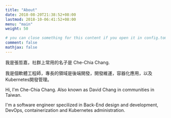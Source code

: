 ```yaml
---
title: "About"
date: 2018-08-20T21:38:52+08:00
lastmod: 2018-10-06:41:52+08:00
menu: "main"
weight: 50

# you can close something for this content if you open it in config.toml.
comment: false
mathjax: false
---
```


我是張哲嘉，社群上常用的名子是 Che-Chia Chang.

我是個軟體工程師，專長的領域是後端開發，開發維運，容器化應用，以及Kubernetes開發管理。

Hi, I'm Che-Chia Chang. Also known as David Chang in communities in Taiwan.

I'm a software engineer specilized in Back-End design and development, DevOps, containerization and Kubernetes administration.

